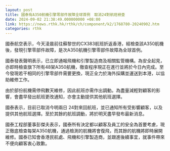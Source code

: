 ```yaml
---
layout: post
title: 國泰有A350航機引擎零部件故障全球首例　取消24對航班檢查
date: 2024-09-02 21:38:49.000000000 +08:00
link: https://news.rthk.hk/rthk/ch/component/k2/1768780-20240902.htm
categories: rthk
---
```


國泰航空表示，今天淩晨前往蘇黎世的CX383航班折返香港，經檢查該A350航機後，發現引擎零部件故障，是次A350航機引擎零部件故障為全球首例。
 
國泰發表聲明表示，已立即通報飛機和引擎製造商及相關監管機構。為安全起見，亦即時檢查旗下所有48架A350航機，徹查程序現正在進行並將於今日內完成。至今發現若干相同的引擎零部件需要更換，現正全力於海外採購並運送到本港，以協助維修工作。
 
由於部份航機需停飛數天維修，因此航班亦需作出調動。為盡量減輕對顧客的影響，會盡早發出航班更改通知，亦會主動提供其他航班選擇。
 
國泰表示，目前已取消今明兩日 24對來回航班，並已通知所有受影響顧客，以及提供其他航班選擇。至於其餘的航班調動，將於明天盡早發布最新消息。
 
國泰工程部董事彭傑夫表示，國泰所有決定都以顧客及員工的安全為首要考慮，現正徹底檢查每架A350航機，通過檢測的航機將會復飛，而其餘的航機將即時展開維修。國泰已知會香港民航處、飛機和引擎製造商，並跟進後續事宜，就事件帶來不便向顧客衷心致歉。
